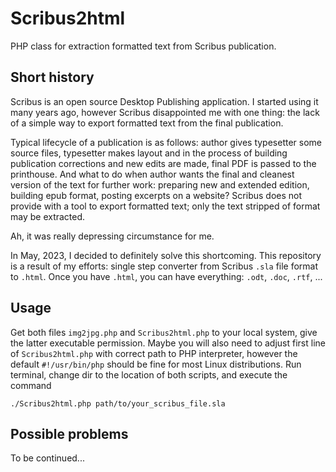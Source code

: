 # Scribus2html

PHP class for extraction formatted text from Scribus publication.

## Short history

Scribus is an open source Desktop Publishing application. I started using it
many years ago, however Scribus disappointed me with one thing: the lack of
a simple way to export formatted text from the final publication.

Typical lifecycle of a publication is as follows: author gives typesetter some
source files, typesetter makes layout and in the process of building
publication corrections and new edits are made, final PDF is passed to the
printhouse. And what to do when author wants the final and cleanest version of
the text for further work: preparing new and extended edition, building epub
format, posting excerpts on a website? Scribus does not provide with a tool to
export formatted text; only the text stripped of format may be extracted.

Ah, it was really depressing circumstance for me.

In May, 2023, I decided to definitely solve this shortcoming. This repository
is a result of my efforts: single step converter from Scribus `.sla` file
format to `.html`. Once you have `.html`, you can have everything: `.odt`,
`.doc`, `.rtf`, ...

## Usage

Get both files `img2jpg.php` and `Scribus2html.php` to your local system, give
the latter executable permission. Maybe you will also need to adjust first line
of `Scribus2html.php` with correct path to PHP interpreter, however the default
`#!/usr/bin/php` should be fine for most Linux distributions. Run terminal,
change dir to the location of both scripts, and execute the command

```
./Scribus2html.php path/to/your_scribus_file.sla
```

## Possible problems

To be continued...
